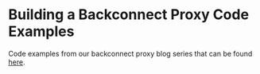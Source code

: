 # Building a Backconnect Proxy Code Examples
Code examples from our backconnect proxy blog series that can be found [here](https://ldg.io/blogs/backconnect-proxy-pt1).
